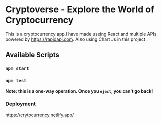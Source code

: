 

# Cryptoverse - Explore the World of Cryptocurrency

This is a cryptocurrency app.I have made useing React and multiple APIs powered by https://rapidapi.com.
Also using Chart Js in this project .


## Available Scripts



### `npm start`



### `npm test`


**Note: this is a one-way operation. Once you `eject`, you can't go back!**

### Deployment

https://crytocurrency.netlify.app/

